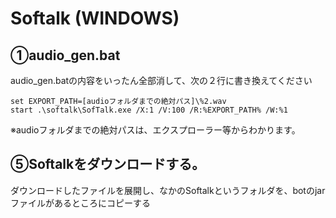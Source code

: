 # Softalk (WINDOWS)
## ①audio_gen.bat
audio_gen.batの内容をいったん全部消して、次の２行に書き換えてください
```
set EXPORT_PATH=[audioフォルダまでの絶対パス]\%2.wav
start .\softalk\SofTalk.exe /X:1 /V:100 /R:%EXPORT_PATH% /W:%1 
```
※audioフォルダまでの絶対パスは、エクスプローラー等からわかります。

## ⑤Softalkをダウンロードする。
ダウンロードしたファイルを展開し、なかのSoftalkというフォルダを、botのjarファイルがあるところにコピーする

